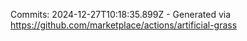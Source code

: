 Commits: 2024-12-27T10:18:35.899Z - Generated via https://github.com/marketplace/actions/artificial-grass
<br>

